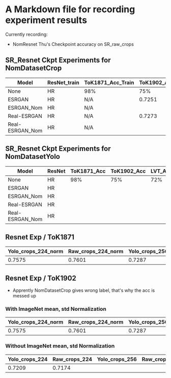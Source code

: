 # A Markdown file for recording experiment results

Currently recording:

- NomResnet Thu's Checkpoint accuracy on SR_raw_crops

## SR_Resnet Ckpt Experiments for NomDatasetCrop

| Model           | ResNet_train | ToK1871_Acc_Train | ToK1902_Acc | LVT_Acc | ToK1902_PSNR | ToK1902_SSIM | LVT_PSNR | LVT_SSIM |
| --------------- | ------------ | ----------------- | ----------- | ------- | ------------ | ------------ | -------- | -------- |
| None            | HR           | 98%               | 75%         | 72%     | N/A          | N/A          | N/A      | N/A      |
| ESRGAN          | HR           | N/A               | 0.7251      | 0.4463  | 13.330       | 0.343        | 14.926   | 0.175    |
| ESRGAN_Nom      | HR           | N/A               |             |         | 17.615       | 0.617        | 20.447   | 0.496    |
| Real-ESRGAN     | HR           | N/A               | 0.7273      | 0.4401  |              |              |          |          |
| Real-ESRGAN_Nom | HR           | N/A               |             |         |              |              |          |          |

## SR_Resnet Ckpt Experiments for NomDatasetYolo

| Model           | ResNet | ToK1871_Acc | ToK1902_Acc | LVT_Acc | ToK1902_PSNR | ToK1902_SSIM | LVT_PSNR | LVT_SSIM |
| --------------- | ------ | ----------- | ----------- | ------- | ------------ | ------------ | -------- | -------- |
| None            | HR     | 98%         | 75%         | 72%     | N/A          | N/A          | N/A      | N/A      |
| ESRGAN          | HR     |             |             |         | 13.330       | 0.343        | 14.926   | 0.175    |
| ESRGAN_Nom      | HR     |             |             |         | 17.615       | 0.617        | 20.447   | 0.496    |
| Real-ESRGAN     | HR     |             |             |         |              |              |          |          |
| Real-ESRGAN_Nom | HR     |             |             |         |              |              |          |          |


## Resnet Exp / ToK1871

| Yolo_crops_224_norm | Raw_crops_224_norm | Yolo_crops_256_norm | Raw_crops_256_norm | Yolo_crops_64_norm | Raw_crops_64_norm |
| ------------------- | ------------------ | ------------------- | ------------------ | ------------------ | ----------------- |
| 0.7575              | 0.7601             | 0.7287              | 0.7359             | 0.0003             | 0.0003            |

## Resnet Exp / ToK1902

- Apprently NomDatasetCrop gives wrong label, that's why the acc is messed up

### With ImageNet mean, std Normalization

| Yolo_crops_224_norm | Raw_crops_224_norm | Yolo_crops_256_norm | Raw_crops_256_norm | Yolo_crops_64_norm | Raw_crops_64_norm |
| ------------------- | ------------------ | ------------------- | ------------------ | ------------------ | ----------------- |
| 0.7575              | 0.7601             | 0.7287              | 0.7359             | 0.0003             | 0.0003            |

### Without ImageNet mean, std Normalization

| Yolo_crops_224 | Raw_crops_224 | Yolo_crops_256 | Raw_crops_256 | Yolo_crops_64 | Raw_crops_64 |
| -------------- | ------------- | -------------- | ------------- | ------------- | ------------ |
| 0.7209         | 0.7174        |                |               |               |              |
